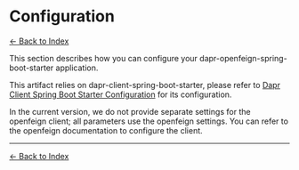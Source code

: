 # Configuration

[<- Back to Index](../index.md)

This section describes how you can configure your dapr-openfeign-spring-boot-starter application.

This artifact relies on dapr-client-spring-boot-starter, please refer to [Dapr Client Spring Boot Starter Configuration](../client/configuration.md) for its configuration.

In the current version, we do not provide separate settings for the openfeign client; all parameters use the openfeign settings. You can refer to the openfeign documentation to configure the client.

----------

[<- Back to Index](../index.md)